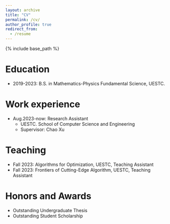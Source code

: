 ```yaml
---
layout: archive
title: "CV"
permalink: /cv/
author_profile: true
redirect_from:
  - /resume
---
```


{% include base_path %}

Education
======
* 2019-2023: B.S. in Mathematics-Physics Fundamental Science, UESTC.
<!-- * M.S. in Jekyll, GitHub University, 2014 -->
<!-- * Ph.D in Version Control Theory, GitHub University, 2018 (expected) -->

Work experience
======
* Aug.2023-now: Research Assistant
  * UESTC. School of Computer Science and Engineering
  * Supervisor: Chao Xu
  
<!-- Skills
======
* Programming languages:
  * C
  * MATLAB
* Other: LATEX -->

<!-- Publications
======
  <ul>{% for post in site.publications %}
    {% include archive-single-cv.html %}
  {% endfor %}</ul> -->
  
<!-- Talks
======
  <ul>{% for post in site.talks %}
    {% include archive-single-talk-cv.html %}
  {% endfor %}</ul> -->
  
 Teaching
======
* Fall 2023: Algorithms for Optimization, UESTC, Teaching Assistant
* Fall 2023: Frontiers of Cutting-Edge Algorithm, UESTC, Teaching Assistant
  
Honors and Awards
======
* Outstanding Undergraduate Thesis
* Outstanding Student Scholarship
